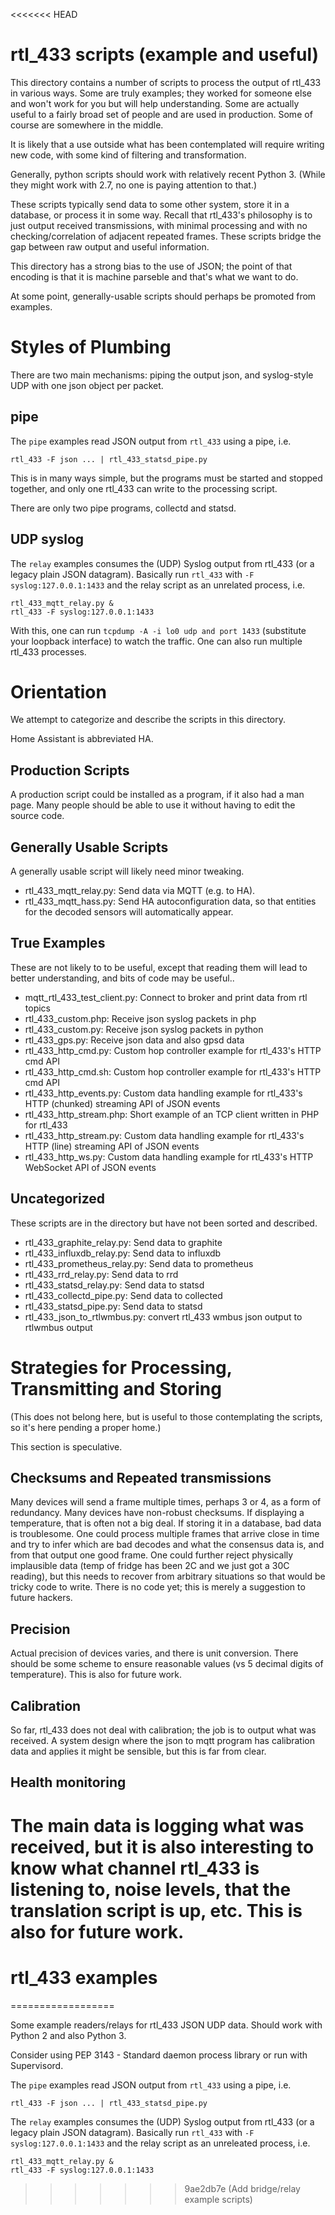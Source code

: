 <<<<<<< HEAD
# rtl_433 scripts (example and useful)

This directory contains a number of scripts to process the output of
rtl_433 in various ways.  Some are truly examples; they worked for
someone else and won't work for you but will help understanding.  Some
are actually useful to a fairly broad set of people and are used in
production.  Some of course are somewhere in the middle.

It is likely that a use outside what has been contemplated will
require writing new code, with some kind of filtering and
transformation.

Generally, python scripts should work with relatively recent Python 3.
(While they might work with 2.7, no one is paying attention to that.)

These scripts typically send data to some other system, store it in a
database, or process it in some way.  Recall that rtl_433's philosophy
is to just output received transmissions, with minimal processing and
with no checking/correlation of adjacent repeated frames.  These
scripts bridge the gap between raw output and useful information.

This directory has a strong bias to the use of JSON; the point of that
encoding is that it is machine parseble and that's what we want to do.

At some point, generally-usable scripts should perhaps be promoted
from examples.

# Styles of Plumbing

There are two main mechanisms: piping the output json, and
syslog-style UDP with one json object per packet.

## pipe

The `pipe` examples read JSON output from `rtl_433` using a pipe, i.e.

    rtl_433 -F json ... | rtl_433_statsd_pipe.py

This is in many ways simple, but the programs must be started and
stopped together, and only one rtl_433 can write to the processing
script.

There are only two pipe programs, collectd and statsd.

## UDP syslog

The `relay` examples consumes the (UDP) Syslog output from rtl_433 (or a legacy plain JSON datagram).
Basically run `rtl_433` with `-F syslog:127.0.0.1:1433` and the relay script as an unrelated process, i.e.

    rtl_433_mqtt_relay.py &
    rtl_433 -F syslog:127.0.0.1:1433

With this, one can run `tcpdump -A -i lo0 udp and port 1433`
(substitute your loopback interface) to watch the traffic.  One can
also run multiple rtl_433 processes.

# Orientation

We attempt to categorize and describe the scripts in this directory.

Home Assistant is abbreviated HA.

## Production Scripts

A production script could be installed as a program, if it also had a
man page.  Many people should be able to use it without having to edit
the source code.

## Generally Usable Scripts

A generally usable script will likely need minor tweaking.

  - rtl_433_mqtt_relay.py: Send data via MQTT (e.g. to HA).
  - rtl_433_mqtt_hass.py: Send HA autoconfiguration data, so that entities for the decoded sensors will automatically appear.

## True Examples

These are not likely to to be useful, except that reading them will
lead to better understanding, and bits of code may be useful..  

  - mqtt_rtl_433_test_client.py: Connect to broker and print data from rtl topics
  - rtl_433_custom.php: Receive json syslog packets in php
  - rtl_433_custom.py: Receive json syslog packets in python
  - rtl_433_gps.py: Receive json data and also gpsd data 
  - rtl_433_http_cmd.py: Custom hop controller example for rtl_433's HTTP cmd API
  - rtl_433_http_cmd.sh: Custom hop controller example for rtl_433's HTTP cmd API
  - rtl_433_http_events.py: Custom data handling example for rtl_433's HTTP (chunked) streaming API of JSON events
  - rtl_433_http_stream.php: Short example of an TCP client written in PHP for rtl_433
  - rtl_433_http_stream.py: Custom data handling example for rtl_433's HTTP (line) streaming API of JSON events
  - rtl_433_http_ws.py: Custom data handling example for rtl_433's HTTP WebSocket API of JSON events

## Uncategorized

These scripts are in the directory but have not been sorted and described.

  - rtl_433_graphite_relay.py: Send data to graphite
  - rtl_433_influxdb_relay.py: Send data to influxdb
  - rtl_433_prometheus_relay.py: Send data to prometheus
  - rtl_433_rrd_relay.py: Send data to rrd
  - rtl_433_statsd_relay.py: Send data to statsd
  - rtl_433_collectd_pipe.py: Send data to collected
  - rtl_433_statsd_pipe.py: Send data to statsd
  - rtl_433_json_to_rtlwmbus.py: convert rtl_433 wmbus json output to rtlwmbus output

# Strategies for Processing, Transmitting and Storing

(This does not belong here, but is useful to those contemplating the
scripts, so it's here pending a proper home.)

This section is speculative.

## Checksums and Repeated transmissions

Many devices will send a frame multiple times, perhaps 3 or 4, as a
form of redundancy.  Many devices have non-robust checksums.  If
displaying a temperature, that is often not a big deal.  If storing it
in a database, bad data is troublesome.  One could process multiple
frames that arrive close in time and try to infer which are bad
decodes and what the consensus data is, and from that output one good
frame.  One could further reject physically implausible data (temp of
fridge has been 2C and we just got a 30C reading), but this needs to
recover from arbitrary situations so that would be tricky code to
write.  There is no code yet; this is merely a suggestion to future
hackers.

## Precision

Actual precision of devices varies, and there is unit conversion.
There should be some scheme to ensure reasonable values (vs 5 decimal
digits of temperature).  This is also for future work.

## Calibration

So far, rtl_433 does not deal with calibration; the job is to output
what was received.  A system design where the json to mqtt program has
calibration data and applies it might be sensible, but this is far from clear.

## Health monitoring

The main data is logging what was received, but it is also interesting
to know what channel rtl_433 is listening to, noise levels, that the
translation script is up, etc.   This is also for future work.
=======
# rtl_433 examples
==================

Some example readers/relays for rtl_433 JSON UDP data. Should work with Python 2 and also Python 3.

Consider using PEP 3143 - Standard daemon process library or run with Supervisord.

The `pipe` examples read JSON output from `rtl_433` using a pipe, i.e.

```
rtl_433 -F json ... | rtl_433_statsd_pipe.py
````

The `relay` examples consumes the (UDP) Syslog output from rtl_433 (or a legacy plain JSON datagram).
Basically run `rtl_433` with `-F syslog:127.0.0.1:1433` and the relay script as an unreleated process, i.e.

```
rtl_433_mqtt_relay.py &
rtl_433 -F syslog:127.0.0.1:1433
````
>>>>>>> 9ae2db7e (Add bridge/relay example scripts)
